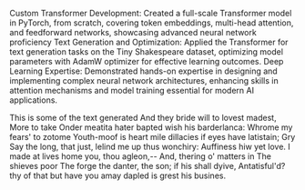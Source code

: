 Custom Transformer Development: Created a full-scale Transformer model in PyTorch, from scratch, covering token embeddings, multi-head attention, and feedforward networks, showcasing advanced neural network proficiency
Text Generation and Optimization: Applied the Transformer for text generation tasks on the Tiny Shakespeare dataset, optimizing model parameters with AdamW optimizer for effective learning outcomes.
Deep Learning Expertise: Demonstrated hands-on expertise in designing and implementing complex neural network architectures, enhancing skills in attention mechanisms and model training essential for modern AI applications.

This is some of the text generated
And they bride will to lovest madest,
More to take Onder meatita
hater bapted wish his barderlanca:
Whrome my fears' to zotome
Youth-moof is heart mile dillacies if eyes have latistain;
Gry Say the long, that just, lelind me up thus wonchiry:
Auffiness hiw yet love.
I made at lives home you, thou agleon,--
And, thering o' matters in The shieves poor
The forge the danter, the son; if his shall dyive,
Antatisful'd? thy of that but have
you amay dapled is grest his busines.
